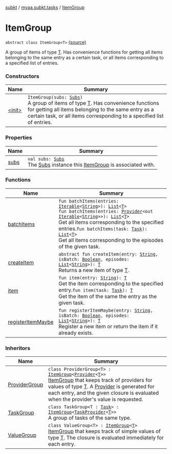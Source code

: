 [subkt](../../index.md) / [myaa.subkt.tasks](../index.md) / [ItemGroup](./index.md)

# ItemGroup

`abstract class ItemGroup<T>` [(source)](https://github.com/Myaamori/SubKt/blob/0.1.19/src/main/kotlin/myaa/subkt/tasks/tasks.kt#L266)

A group of items of type [T](index.md#T). Has convenience functions
for getting all items belonging to the same entry as a certain task,
or all items corresponding to a specified list of entries.

### Constructors

| Name | Summary |
|---|---|
| [&lt;init&gt;](-init-.md) | `ItemGroup(subs: `[`Subs`](../-subs/index.md)`)`<br>A group of items of type [T](index.md#T). Has convenience functions for getting all items belonging to the same entry as a certain task, or all items corresponding to a specified list of entries. |

### Properties

| Name | Summary |
|---|---|
| [subs](subs.md) | `val subs: `[`Subs`](../-subs/index.md)<br>The [Subs](../-subs/index.md) instance this [ItemGroup](./index.md) is associated with. |

### Functions

| Name | Summary |
|---|---|
| [batchItems](batch-items.md) | `fun batchItems(entries: `[`Iterable`](https://kotlinlang.org/api/latest/jvm/stdlib/kotlin.collections/-iterable/index.html)`<`[`String`](https://kotlinlang.org/api/latest/jvm/stdlib/kotlin/-string/index.html)`>): `[`List`](https://kotlinlang.org/api/latest/jvm/stdlib/kotlin.collections/-list/index.html)`<`[`T`](index.md#T)`>`<br>`fun batchItems(entries: `[`Provider`](https://docs.gradle.org/current/javadoc/org/gradle/api/provider/Provider.html)`<out `[`Iterable`](https://kotlinlang.org/api/latest/jvm/stdlib/kotlin.collections/-iterable/index.html)`<`[`String`](https://kotlinlang.org/api/latest/jvm/stdlib/kotlin/-string/index.html)`>>): `[`List`](https://kotlinlang.org/api/latest/jvm/stdlib/kotlin.collections/-list/index.html)`<`[`T`](index.md#T)`>`<br>Get all items corresponding to the specified entries.`fun batchItems(task: `[`Task`](https://docs.gradle.org/current/javadoc/org/gradle/api/Task.html)`): `[`List`](https://kotlinlang.org/api/latest/jvm/stdlib/kotlin.collections/-list/index.html)`<`[`T`](index.md#T)`>`<br>Get all items corresponding to the episodes of the given task. |
| [createItem](create-item.md) | `abstract fun createItem(entry: `[`String`](https://kotlinlang.org/api/latest/jvm/stdlib/kotlin/-string/index.html)`, isBatch: `[`Boolean`](https://kotlinlang.org/api/latest/jvm/stdlib/kotlin/-boolean/index.html)`, episodes: `[`List`](https://kotlinlang.org/api/latest/jvm/stdlib/kotlin.collections/-list/index.html)`<`[`String`](https://kotlinlang.org/api/latest/jvm/stdlib/kotlin/-string/index.html)`>): `[`T`](index.md#T)<br>Returns a new item of type [T](index.md#T). |
| [item](item.md) | `fun item(entry: `[`String`](https://kotlinlang.org/api/latest/jvm/stdlib/kotlin/-string/index.html)`): `[`T`](index.md#T)<br>Get the item corresponding to the specified entry.`fun item(task: `[`Task`](https://docs.gradle.org/current/javadoc/org/gradle/api/Task.html)`): `[`T`](index.md#T)<br>Get the item of the same the entry as the given task. |
| [registerItemMaybe](register-item-maybe.md) | `fun registerItemMaybe(entry: `[`String`](https://kotlinlang.org/api/latest/jvm/stdlib/kotlin/-string/index.html)`, isBatch: `[`Boolean`](https://kotlinlang.org/api/latest/jvm/stdlib/kotlin/-boolean/index.html)`, episodes: `[`List`](https://kotlinlang.org/api/latest/jvm/stdlib/kotlin.collections/-list/index.html)`<`[`String`](https://kotlinlang.org/api/latest/jvm/stdlib/kotlin/-string/index.html)`>): `[`T`](index.md#T)<br>Register a new item or return the item if it already exists. |

### Inheritors

| Name | Summary |
|---|---|
| [ProviderGroup](../-provider-group/index.md) | `class ProviderGroup<T> : `[`ItemGroup`](./index.md)`<`[`Provider`](https://docs.gradle.org/current/javadoc/org/gradle/api/provider/Provider.html)`<`[`T`](../-provider-group/index.md#T)`>>`<br>[ItemGroup](./index.md) that keeps track of providers for values of type [T](../-provider-group/index.md#T). A [Provider](https://docs.gradle.org/current/javadoc/org/gradle/api/provider/Provider.html) is generated for each entry, and the given closure is evaluated when the provider's value is requested. |
| [TaskGroup](../-task-group/index.md) | `class TaskGroup<T : `[`Task`](https://docs.gradle.org/current/javadoc/org/gradle/api/Task.html)`> : `[`ItemGroup`](./index.md)`<`[`TaskProvider`](https://docs.gradle.org/current/javadoc/org/gradle/api/tasks/TaskProvider.html)`<`[`T`](../-task-group/index.md#T)`>>`<br>A group of tasks of the same type. |
| [ValueGroup](../-value-group/index.md) | `class ValueGroup<T> : `[`ItemGroup`](./index.md)`<`[`T`](../-value-group/index.md#T)`>`<br>[ItemGroup](./index.md) that keeps track of simple values of type [T](../-value-group/index.md#T). The closure is evaluated immediately for each entry. |
